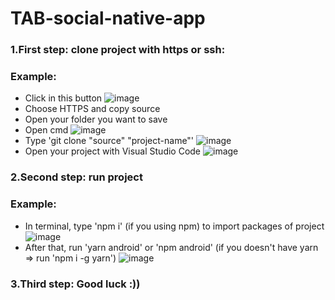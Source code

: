 # TAB-social-native-app

### 1.First step: clone project with https or ssh: 

### Example: 
- Click in this button 
    ![image](https://user-images.githubusercontent.com/71619110/156105037-45c49f6e-34ce-4497-8840-922d3429d02f.png)
- Choose HTTPS and copy source
- Open your folder you want to save
- Open cmd ![image](https://user-images.githubusercontent.com/71619110/156105578-a741fc41-e51c-49e4-b35c-2420f606885a.png)
- Type 'git clone "source" "project-name"' ![image](https://user-images.githubusercontent.com/71619110/156105632-fdb06a39-c7ed-474d-9894-433b419f2b33.png)
- Open your project with Visual Studio Code ![image](https://user-images.githubusercontent.com/71619110/156105662-151b1a64-916c-4588-b943-d4f58313037c.png)
### 2.Second step: run project
### Example: 
- In terminal, type 'npm i' (if you using npm) to import packages of project ![image](https://user-images.githubusercontent.com/71619110/156105696-6d4605f7-bed1-4fda-ab6b-de60d4f30cf3.png)
- After that, run 'yarn android' or 'npm android' (if you doesn't have yarn => run 'npm i -g yarn') ![image](https://user-images.githubusercontent.com/71619110/156105725-5f3ac421-c654-4409-843c-373849463099.png)
### 3.Third step: Good luck :))
